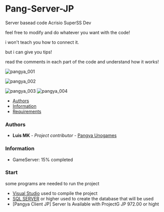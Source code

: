 # Pang-Server-JP
Server basead code Acrisio SuperSS Dev
  
feel free to modify and do whatever you want with the code!

i won't teach you how to connect it.

but i can give you tips!

read the comments in each part of the code and understand how it works!
 
![pangya_001](https://cdn.discordapp.com/attachments/538368768380764161/1333100803023573063/image.png?ex=67a4d95f&is=67a387df&hm=f750dc7471d9d848bbd0bf0b6813018f4f5b346444c989a8ff22e76fab8b15a6&)


![pangya_002](https://cdn.discordapp.com/attachments/538368768380764161/1334356540345548820/image.png?ex=67a4cd9e&is=67a37c1e&hm=0a060edcda0d06231a2514ab3c5502a367062d82350cb19679a792e26bd9ebf6&)

![pangya_003](https://cdn.discordapp.com/attachments/521180240542826498/1336607115162419241/image.png?ex=67a514a1&is=67a3c321&hm=7ee1ac6be5a03b7f53d78d5f24af26d0b7fdd14ec5ce400ff7d2fcc96f636276&)
![pangya_004](https://cdn.discordapp.com/attachments/521180240542826498/1336607265955774555/image.png?ex=67a514c5&is=67a3c345&hm=15d6f22a9e058cf6bb3142c5280e86b8fe43b8ad34786e0d3a09847b1f02a2c3&) 

- [Authors](#authors)
- [Information](#information) 
- [Requirements](#start) 

### Authors
* **Luis MK** - *Project contributor* - [Pangya Unogames](https://github.com/luismk)

### Information 
* GameServer: 15% completed 
 
 
### Start

some programs are needed to run the project

* [Visual Studio](https://visualstudio.microsoft.com/pt-br/) used to compile the project
* [SQL SERVER](https://www.microsoft.com/pt-br/sql-server/sql-server-downloads) or higher used to create the database that will be used
* [Pangya Client JP] Server Is Available with ProjectG JP 972.00 or hight 
